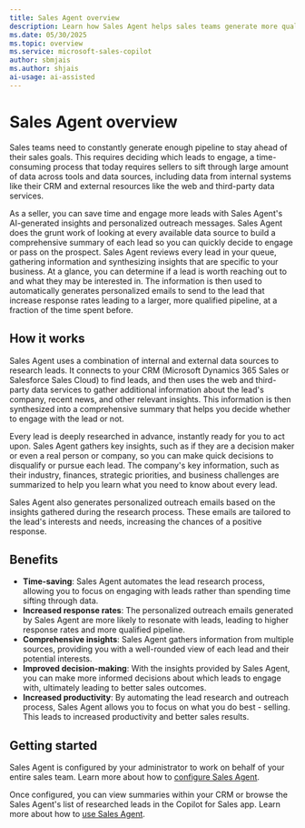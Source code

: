 ```yaml
---
title: Sales Agent overview
description: Learn how Sales Agent helps sales teams generate more qualified leads and increase response rates with AI-generated insights and personalized outreach messages.
ms.date: 05/30/2025
ms.topic: overview
ms.service: microsoft-sales-copilot
author: sbmjais
ms.author: shjais
ai-usage: ai-assisted
---
```


# Sales Agent overview

Sales teams need to constantly generate enough pipeline to stay ahead of their sales goals. This requires deciding which leads to engage, a time-consuming process that today requires sellers to sift through large amount of data across tools and data sources, including data from internal systems like their CRM and external resources like the web and third-party data services.

As a seller, you can save time and engage more leads with Sales Agent's AI-generated insights and personalized outreach messages. Sales Agent does the grunt work of looking at every available data source to build a comprehensive summary of each lead so you can quickly decide to engage or pass on the prospect. Sales Agent reviews every lead in your queue, gathering information and synthesizing insights that are specific to your business. At a glance, you can determine if a lead is worth reaching out to and what they may be interested in. The information is then used to automatically generates personalized emails to send to the lead that increase response rates leading to a larger, more qualified pipeline, at a fraction of the time spent before.

## How it works

Sales Agent uses a combination of internal and external data sources to research leads. It connects to your CRM (Microsoft Dynamics 365 Sales or Salesforce Sales Cloud) to find leads, and then uses the web and third-party data services to gather additional information about the lead's company, recent news, and other relevant insights. This information is then synthesized into a comprehensive summary that helps you decide whether to engage with the lead or not.

Every lead is deeply researched in advance, instantly ready for you to act upon. Sales Agent gathers key insights, such as if they are a decision maker or even a real person or company, so you can make quick decisions to disqualify or pursue each lead. The company's key information, such as their industry, finances, strategic priorities, and business challenges are summarized to help you learn what you need to know about every lead.

Sales Agent also generates personalized outreach emails based on the insights gathered during the research process. These emails are tailored to the lead's interests and needs, increasing the chances of a positive response.

## Benefits

- **Time-saving**: Sales Agent automates the lead research process, allowing you to focus on engaging with leads rather than spending time sifting through data.
- **Increased response rates**: The personalized outreach emails generated by Sales Agent are more likely to resonate with leads, leading to higher response rates and more qualified pipeline.
- **Comprehensive insights**: Sales Agent gathers information from multiple sources, providing you with a well-rounded view of each lead and their potential interests.
- **Improved decision-making**: With the insights provided by Sales Agent, you can make more informed decisions about which leads to engage with, ultimately leading to better sales outcomes.
- **Increased productivity**: By automating the lead research and outreach process, Sales Agent allows you to focus on what you do best - selling. This leads to increased productivity and better sales results.

## Getting started

Sales Agent is configured by your administrator to work on behalf of your entire sales team. Learn more about how to [configure Sales Agent](setup-sales-agent.md).

Once configured, you can view summaries within your CRM or browse the Sales Agent's list of researched leads in the Copilot for Sales app. Learn more about how to [use Sales Agent](use-sales-agent.md).
